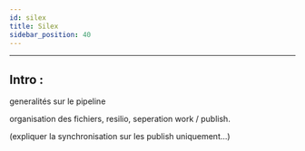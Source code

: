 ```yaml
---
id: silex
title: Silex
sidebar_position: 40
---
```

---

## Intro :

generalités sur le pipeline

organisation des fichiers, resilio, seperation work / publish.

(expliquer la synchronisation sur les publish uniquement...)
